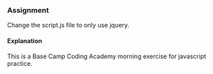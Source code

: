 ### Assignment
Change the script.js file to only use jquery.

#### Explanation
This is a Base Camp Coding Academy morning exercise for javascript practice.